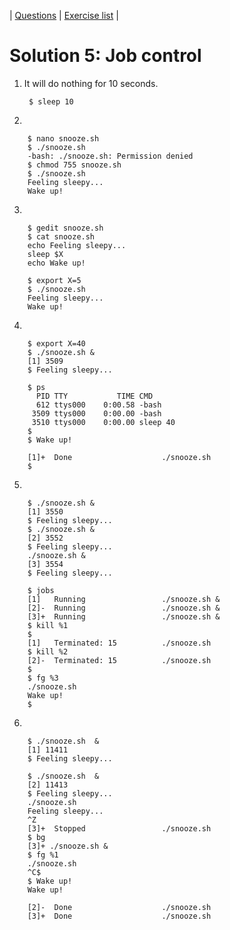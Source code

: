 | [Questions](shell_exercise5_job_control.md) | [Exercise list](shell_exercise_index.md) |

# Solution 5: Job control

1. It will do nothing for 10 seconds.

        $ sleep 10

2. 

        $ nano snooze.sh
        $ ./snooze.sh
        -bash: ./snooze.sh: Permission denied
        $ chmod 755 snooze.sh 
        $ ./snooze.sh
        Feeling sleepy...
        Wake up!

3.

        $ gedit snooze.sh
        $ cat snooze.sh 
        echo Feeling sleepy...
        sleep $X 
        echo Wake up!

        $ export X=5
        $ ./snooze.sh 
        Feeling sleepy...
        Wake up!

4.

        $ export X=40
        $ ./snooze.sh &
        [1] 3509
        $ Feeling sleepy...

        $ ps
          PID TTY           TIME CMD
          612 ttys000    0:00.58 -bash
         3509 ttys000    0:00.00 -bash
         3510 ttys000    0:00.00 sleep 40
        $ 
        $ Wake up!

        [1]+  Done                    ./snooze.sh
        $ 

5.

        $ ./snooze.sh &
        [1] 3550
        $ Feeling sleepy...
        $ ./snooze.sh &
        [2] 3552
        $ Feeling sleepy...
        ./snooze.sh &
        [3] 3554
        $ Feeling sleepy...

        $ jobs
        [1]   Running                 ./snooze.sh &
        [2]-  Running                 ./snooze.sh &
        [3]+  Running                 ./snooze.sh &
        $ kill %1
        $ 
        [1]   Terminated: 15          ./snooze.sh
        $ kill %2
        [2]-  Terminated: 15          ./snooze.sh
        $ 
        $ fg %3
        ./snooze.sh
        Wake up!
        $ 

6.

        $ ./snooze.sh  &
        [1] 11411
        $ Feeling sleepy...

        $ ./snooze.sh  &
        [2] 11413
        $ Feeling sleepy...
        ./snooze.sh 
        Feeling sleepy...
        ^Z
        [3]+  Stopped                 ./snooze.sh
        $ bg
        [3]+ ./snooze.sh &
        $ fg %1
        ./snooze.sh
        ^C$ 
        $ Wake up!
        Wake up!

        [2]-  Done                    ./snooze.sh
        [3]+  Done                    ./snooze.sh

        




